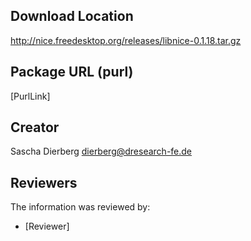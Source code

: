 ## Download Location

http://nice.freedesktop.org/releases/libnice-0.1.18.tar.gz

## Package URL (purl)

[PurlLink]

## Creator

Sascha Dierberg <dierberg@dresearch-fe.de>

## Reviewers

The information was reviewed by:

* [Reviewer]